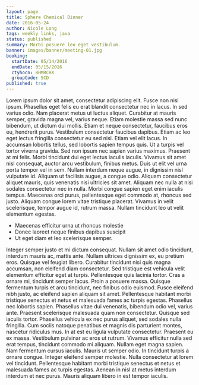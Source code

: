 ```yaml
---
layout: page
title: Sphere Chemical Dinner
date: 2016-05-24
author: Nicole Long
tags: weekly links, java
status: published
summary: Morbi posuere leo eget vestibulum.
banner: images/banner/meeting-01.jpg
booking:
  startDate: 05/14/2016
  endDate: 05/15/2016
  ctyhocn: BHMRCHX
  groupCode: SCD
published: true
---
```

Lorem ipsum dolor sit amet, consectetur adipiscing elit. Fusce non nisl ipsum. Phasellus eget felis eu erat blandit consectetur nec in lacus. In sed varius odio. Nam placerat metus ut luctus aliquet. Curabitur at mauris semper, gravida magna vel, varius neque. Etiam molestie massa sed nunc bibendum, ut dictum dui mollis. Etiam et neque consectetur, faucibus eros eu, hendrerit purus. Vestibulum consectetur faucibus dapibus. Etiam ac leo eget lectus fringilla consectetur eu sed nisl. Etiam vel elit lacus. In accumsan lobortis tellus, sed lobortis sapien tempus quis. Ut a turpis vel tortor viverra gravida. Sed non ipsum nec sapien varius maximus. Praesent at mi felis.
Morbi tincidunt dui eget lectus iaculis iaculis. Vivamus sit amet nisl consequat, auctor arcu vestibulum, finibus metus. Duis ut elit vel urna porta tempor vel in sem. Nullam interdum neque augue, in dignissim nisl vulputate id. Aliquam ut facilisis augue, a congue odio. Aliquam consectetur aliquet mauris, quis venenatis nisi ultricies sit amet. Aliquam nec nulla at nisi sodales consectetur nec in nulla. Morbi congue sapien eget enim iaculis tempus. Maecenas orci purus, pellentesque eget commodo at, rhoncus sed justo. Aliquam congue lorem vitae tristique placerat. Vivamus in velit scelerisque, tempor augue id, rutrum massa. Nullam tincidunt leo ut velit elementum egestas.

* Maecenas efficitur urna ut rhoncus molestie
* Donec laoreet neque finibus dapibus suscipit
* Ut eget diam et leo scelerisque semper.

Integer semper justo et mi dictum consequat. Nullam sit amet odio tincidunt, interdum mauris ac, mattis ante. Nullam ultrices dignissim ex, eu pretium eros. Quisque vel feugiat libero. Curabitur tincidunt nisi quis magna accumsan, non eleifend diam consectetur. Sed tristique est vehicula velit elementum efficitur eget at turpis. Pellentesque quis lacinia tortor. Cras a ornare mi, tincidunt semper lacus. Proin a posuere massa. Quisque fermentum turpis et arcu tincidunt, nec finibus odio euismod. Fusce eleifend nibh justo, ac eleifend sapien aliquam sit amet. Pellentesque habitant morbi tristique senectus et netus et malesuada fames ac turpis egestas. Phasellus nec lobortis sapien. Phasellus vitae dui venenatis, bibendum odio vel, varius ante. Praesent scelerisque malesuada quam non consectetur.
Quisque sed iaculis tortor. Phasellus vehicula ex nec purus aliquet, sed sodales nulla fringilla. Cum sociis natoque penatibus et magnis dis parturient montes, nascetur ridiculus mus. In at est eu ligula vulputate consectetur. Praesent eu ex massa. Vestibulum pulvinar ac eros ut rutrum. Vivamus efficitur nulla sed erat tempus, tincidunt commodo mi aliquam. Nullam eget magna sapien. Nam fermentum cursus iaculis. Mauris ut semper odio. In tincidunt turpis a ornare congue. Integer eleifend semper molestie. Nulla consectetur at lorem vel tincidunt. Pellentesque habitant morbi tristique senectus et netus et malesuada fames ac turpis egestas. Aenean in nisl at metus interdum interdum et nec purus. Mauris aliquam libero in est tempor iaculis.
